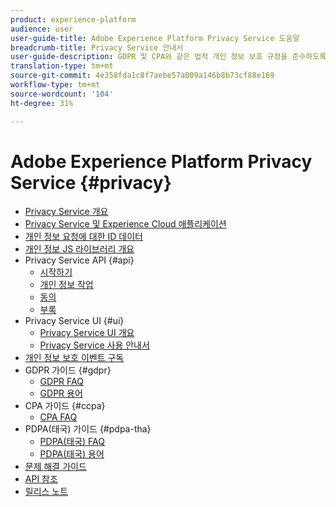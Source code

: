 ```yaml
---
product: experience-platform
audience: user
user-guide-title: Adobe Experience Platform Privacy Service 도움말
breadcrumb-title: Privacy Service 안내서
user-guide-description: GDPR 및 CPA와 같은 법적 개인 정보 보호 규정을 준수하도록 고객 데이터 요청을 관리합니다.
translation-type: tm+mt
source-git-commit: 4e358fda1c8f7aebe57a009a146b8b73cf88e169
workflow-type: tm+mt
source-wordcount: '104'
ht-degree: 31%

---
```



# Adobe Experience Platform Privacy Service {#privacy}

* [Privacy Service 개요](home.md)
* [Privacy Service 및 Experience Cloud 애플리케이션](experience-cloud-apps.md)
* [개인 정보 요청에 대한 ID 데이터](identity-data.md)
* [개인 정보 JS 라이브러리 개요](js-library.md)
* Privacy Service API {#api}
   * [시작하기](api/getting-started.md)
   * [개인 정보 작업](api/privacy-jobs.md)
   * [동의](api/consent.md)
   * [부록](api/appendix.md)
* Privacy Service UI {#ui}
   * [Privacy Service UI 개요](ui/overview.md)
   * [Privacy Service 사용 안내서](ui/user-guide.md)
* [개인 정보 보호 이벤트 구독](privacy-events.md)
* GDPR 가이드 {#gdpr}
   * [GDPR FAQ](gdpr/faq.md)
   * [GDPR 용어](gdpr/terminology.md)
* CPA 가이드 {#ccpa}
   * [CPA FAQ](ccpa/faq.md)
* PDPA(태국) 가이드 {#pdpa-tha}
   * [PDPA(태국) FAQ](./pdpa-tha/faq.md)
   * [PDPA(태국) 용어](./pdpa-tha/terminology.md)
* [문제 해결 가이드](troubleshooting-guide.md)
* [API 참조](https://www.adobe.io/apis/experienceplatform/home/api-reference.html#!acpdr/swagger-specs/privacy-service.yaml)
* [릴리스 노트](release-notes.md)
